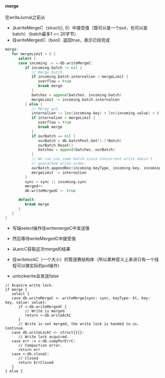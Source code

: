 #### merge



在writeJurnal之前从

- 从writeMergeC（struct{}, 0）中接受值（既可以是一个put，也可以是batch）（batch最多1 << 20字节）
- 往writeMergedC（bool）返回true，表示已经完成

```go
merge:
   for mergeLimit > 0 {
      select {
      case incoming := <-db.writeMergeC:
         if incoming.batch != nil {
            // Merge batch.
            if incoming.batch.internalLen > mergeLimit {
               overflow = true
               break merge
            }
            batches = append(batches, incoming.batch)
            mergeLimit -= incoming.batch.internalLen
         } else {
            // Merge put.
            internalLen := len(incoming.key) + len(incoming.value) + 8
            if internalLen > mergeLimit {
               overflow = true
               break merge
            }
            if ourBatch == nil {
               ourBatch = db.batchPool.Get().(*Batch)
               ourBatch.Reset()
               batches = append(batches, ourBatch)
            }
            // We can use same batch since concurrent write doesn't
            // guarantee write order.
            ourBatch.appendRec(incoming.keyType, incoming.key, incoming.value)
            mergeLimit -= internalLen
         }
         sync = sync || incoming.sync
         merged++
         db.writeMergedC <- true

      default:
         break merge
      }
   }
}
```

- 写端select操作往writemergeC中发送值

- 然后等待writeMergedC中接受值
- 从ancC获取这次merge的结果
- 往writelockC（一个大小）的管道赛结构体（所以某种意义上来讲只有一个线程可以做实际的put操作）



- unlockwrite会发送false

```
// Acquire write lock.
if merge {
   select {
   case db.writeMergeC <- writeMerge{sync: sync, keyType: kt, key: key, value: value}:
      if <-db.writeMergedC {
         // Write is merged.
         return <-db.writeAckC
      }
      // Write is not merged, the write lock is handed to us. Continue.
   case db.writeLockC <- struct{}{}:
      // Write lock acquired.
   case err := <-db.compPerErrC:
      // Compaction error.
      return err
   case <-db.closeC:
      // Closed
      return ErrClosed
   }
} else {
```